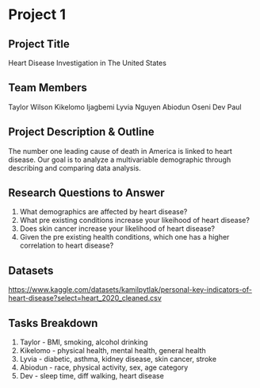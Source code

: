 # Project 1

## Project Title
Heart Disease Investigation in The United States

## Team Members
Taylor Wilson
Kikelomo Ijagbemi
Lyvia Nguyen
Abiodun Oseni
Dev Paul

## Project Description & Outline
The number one leading cause of death in America is linked to heart disease. Our goal is to analyze a multivariable demographic through describing and comparing data analysis. 

## Research Questions to Answer
1. What demographics are affected by heart disease?
2. What pre existing conditions increase your likeihood of heart disease?
3. Does skin cancer increase your likelihood of heart disease?
4. Given the pre existing health conditions, which one has a higher correlation to heart disease?

## Datasets 
https://www.kaggle.com/datasets/kamilpytlak/personal-key-indicators-of-heart-disease?select=heart_2020_cleaned.csv

## Tasks Breakdown 
1. Taylor - BMI, smoking, alcohol drinking
2. Kikelomo - physical health, mental health, general health
3. Lyvia - diabetic, asthma, kidney disease, skin cancer, stroke
4. Abiodun - race,  physical activity, sex, age category
5. Dev - sleep time, diff walking, heart disease
